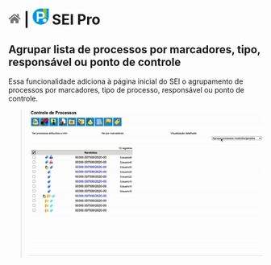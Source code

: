 # [![Home](../img/home.png)](../) | ![Icone](../img/icon-32.png) SEI Pro

## Agrupar lista de processos por marcadores, tipo, responsável ou ponto de controle

Essa funcionalidade adiciona à página inicial do SEI o agrupamento de processos por marcadores, tipo de processo, responsável ou ponto de controle.

> ![Tela 1](../img/tela-agrupamento.gif) 
